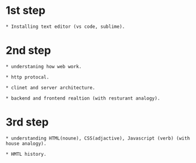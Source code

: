 # 1st step

    * Installing text editor (vs code, sublime).

# 2nd step 

    * understaning how web work.

    * http protocal.

    * clinet and server architecture. 

    * backend and frontend realtion (with resturant analogy).

# 3rd step

    * understanding HTML(noune), CSS(adjactive), Javascript (verb) (with house analogy).

    * HMTL history.